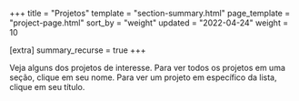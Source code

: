 +++
title = "Projetos"
template = "section-summary.html"
page_template = "project-page.html"
sort_by = "weight"
updated = "2022-04-24"
weight = 10

[extra]
summary_recurse = true
+++

Veja alguns dos projetos de interesse. Para ver todos os projetos em uma seção, clique em seu nome. Para ver um projeto em específico da lista, clique em seu título.
